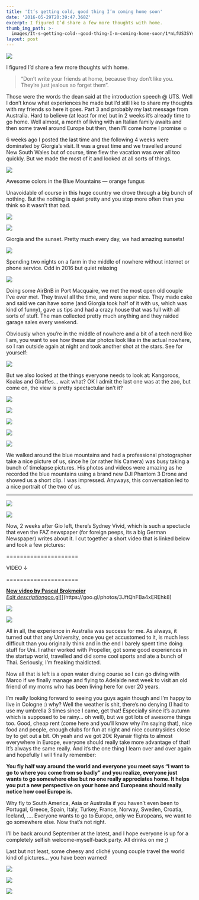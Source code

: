 ```yaml
---
title: 'It’s getting cold, good thing I’m coming home soon'
date: '2016-05-29T20:39:47.368Z'
excerpt: I figured I’d share a few more thoughts with home.
thumb_img_path: >-
  images/It-s-getting-cold--good-thing-I-m-coming-home-soon/1*nLfUS3SYs5w3-MernuLRzg.jpeg
layout: post
---
```

![](/images/It-s-getting-cold--good-thing-I-m-coming-home-soon/1*nLfUS3SYs5w3-MernuLRzg.jpeg)

I figured I’d share a few more thoughts with home.

> “Don’t write your friends at home, because they don’t like you. They’re just jealous so forget them”.

Those were the words the dean said at the introduction speech @ UTS. Well I don’t know what experiences he made but I’d still like to share my thoughts with my friends so here it goes. Part 3 and probably my last message from Australia. Hard to believe (at least for me) but in 2 weeks it’s already time to go home. Well almost, a month of living with an Italian family awaits and then some travel around Europe but then, then I’ll come home I promise ☺

6 weeks ago I posted the last time and the following 4 weeks were dominated by Giorgia’s visit. It was a great time and we travelled around New South Wales but of course, time flew the vacation was over all too quickly. But we made the most of it and looked at all sorts of things.

![](/images/It-s-getting-cold--good-thing-I-m-coming-home-soon/1*yoVvFmwpX2sT4PeOgAwFGw.jpeg)

<figcaption>Awesome colors in the Blue Mountains — orange&nbsp;fungus</figcaption>

Unavoidable of course in this huge country we drove through a big bunch of nothing. But the nothing is quiet pretty and you stop more often than you think so it wasn’t that bad.

![](/images/It-s-getting-cold--good-thing-I-m-coming-home-soon/1*oYgHhf-CjRHkb4jmydaUgQ.jpeg)

![](/images/It-s-getting-cold--good-thing-I-m-coming-home-soon/1*_n3Aj8DbaaIYoTcHKEeYjA.jpeg)

Giorgia and the sunset. Pretty much every day, we had amazing sunsets!

![](/images/It-s-getting-cold--good-thing-I-m-coming-home-soon/1*Wd1lAI5oHlXATY0SJKmbDg.jpeg)

Spending two nights on a farm in the middle of nowhere without internet or phone service. Odd in 2016 but quiet relaxing

![](/images/It-s-getting-cold--good-thing-I-m-coming-home-soon/1*NgLZehjssIXNmFddIP14sQ.jpeg)

Doing some AirBnB in Port Macquaire, we met the most open old couple I’ve ever met. They travel all the time, and were super nice. They made cake and said we can have some (and Giorgia took half of it with us, which was kind of funny), gave us tips and had a crazy house that was full with all sorts of stuff. The man collected pretty much anything and they raided garage sales every weekend.

Obviously when you’re in the middle of nowhere and a bit of a tech nerd like I am, you want to see how these star photos look like in the actual nowhere, so I ran outside again at night and took another shot at the stars. See for yourself:

![](/images/It-s-getting-cold--good-thing-I-m-coming-home-soon/1*7L3y7rs2XsQEmdkrGBc_qw.jpeg)

But we also looked at the things everyone needs to look at: Kangoroos, Koalas and Giraffes… wait what? OK I admit the last one was at the zoo, but come on, the view is pretty spectactular isn’t it?

![](/images/It-s-getting-cold--good-thing-I-m-coming-home-soon/1*TgvWnvbLWEtQMvJ-9Hth7w.jpeg)

![](/images/It-s-getting-cold--good-thing-I-m-coming-home-soon/1*6utLjGs0If3nGgRc9Svssw.jpeg)

![](/images/It-s-getting-cold--good-thing-I-m-coming-home-soon/1*zXs93FpyrvgaTGHye6WpfA.jpeg)

![](/images/It-s-getting-cold--good-thing-I-m-coming-home-soon/1*NCrPB1ZWrAdPkREZqoy3Jw.jpeg)

![](/images/It-s-getting-cold--good-thing-I-m-coming-home-soon/1*-FPMdxIoPB5GoLF7gZqbPg.jpeg)

We walked around the blue mountains and had a professional photographer take a nice picture of us, since he (or rather his Camera) was busy taking a bunch of timelapse pictures. His photos and videos were amazing as he recorded the blue mountains using a brand new DJI Phantom 3 Drone and showed us a short clip. I was impressed. Anyways, this conversation led to a nice portrait of the two of us.

* * *

![](/images/It-s-getting-cold--good-thing-I-m-coming-home-soon/1*y-1S9h3012Luk3VlPtDVWA.jpeg)

![](/images/It-s-getting-cold--good-thing-I-m-coming-home-soon/1*2MqSJIKDyQEGZsmDw2jzuw.jpeg)

Now, 2 weeks after Gio left, there’s Sydney Vivid, which is such a spectacle that even the FAZ newspaper (for foreign peeps, its a big German Newspaper) writes about it. I cut together a short video that is linked below and took a few pictures:

\=====================

VIDEO ↓

\=====================

[**New video by Pascal Brokmeier**  
*Edit description*goo.gl](https://goo.gl/photos/3JftQhFBa4xEREhk8 "https://goo.gl/photos/3JftQhFBa4xEREhk8")[](https://goo.gl/photos/3JftQhFBa4xEREhk8)

![](/images/It-s-getting-cold--good-thing-I-m-coming-home-soon/1*YJI_91R7OchP2uvslNFw8A.jpeg)

![](/images/It-s-getting-cold--good-thing-I-m-coming-home-soon/1*RAE6_79RM_RpkfSdq8kDYA.jpeg)

All in all, the experience in Australia was success for me. As always, it turned out that any University, once you get accustomed to it, is much less difficult than you originally think and in the end I barely spent time doing stuff for Uni. I rather worked with Propeller, got some good experiences in the startup world, travelled and did some cool sports and ate a bunch of Thai. Seriously, I’m freaking thaidicted.

Now all that is left is a open water diving course so I can go diving with Marco if we finally manage and flying to Adelaide next week to visit an old friend of my moms who has been living here for over 20 years.

I’m really looking forward to seeing you guys again though and I’m happy to live in Cologne :) why? Well the weather is shit, there’s no denying (I had to use my umbrella 3 times since I came, get that! Especially since it’s autumn which is supposed to be rainy… oh well), but we got lots of awesome things too. Good, cheap rent (come here and you’ll know why i’m saying that), nice food and people, enough clubs for fun at night and nice countrysides close by to get out a bit. Oh yeah and we got 20€ Ryanair flights to almost everywhere in Europe, everyone should really take more advantage of that! It’s always the same really. And it’s the one thing I learn over and over again and hopefully I will finally remember:

**You fly half way around the world and everyone you meet says “I want to go to where you come from so badly” and you realize, everyone just wants to go somewhere else but no one really appreciates home. It helps you put a new perspective on your home and Europeans should really notice how cool Europe is.**

Why fly to South America, Asia or Australia if you haven’t even been to Portugal, Greece, Spain, Italy, Turkey, France, Norway, Sweden, Croatia, Iceland, …. Everyone wants to go to Europe, only we Europeans, we want to go somewhere else. Now that’s not right.

I’ll be back around September at the latest, and I hope everyone is up for a completely selfish welcome-myself-back party. All drinks on me ;)

Last but not least, some cheesy and cliché young couple travel the world kind of pictures… you have been warned!

![](/images/It-s-getting-cold--good-thing-I-m-coming-home-soon/1*-rVqVhb7wqjJTHUgzuHE_w.jpeg)

![](/images/It-s-getting-cold--good-thing-I-m-coming-home-soon/1*65LsIpxC_4AMIBe-N8v71w.jpeg)

![](/images/It-s-getting-cold--good-thing-I-m-coming-home-soon/1*6CbG3gvW01NDqu0c8Q99iw.jpeg)
